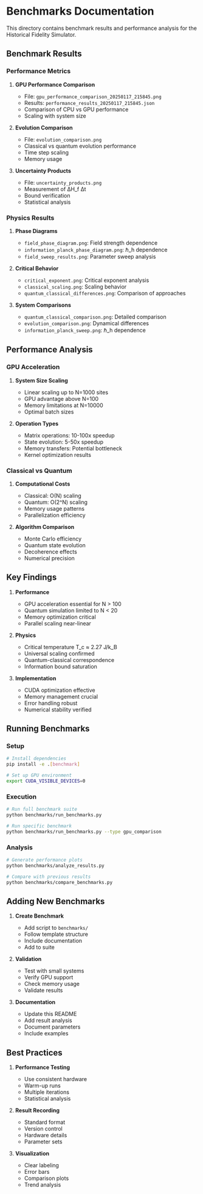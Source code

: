 # Benchmarks Documentation

This directory contains benchmark results and performance analysis for the Historical Fidelity Simulator.

## Benchmark Results

### Performance Metrics

1. **GPU Performance Comparison**
   - File: `gpu_performance_comparison_20250117_215845.png`
   - Results: `performance_results_20250117_215845.json`
   - Comparison of CPU vs GPU performance
   - Scaling with system size

2. **Evolution Comparison**
   - File: `evolution_comparison.png`
   - Classical vs quantum evolution performance
   - Time step scaling
   - Memory usage

3. **Uncertainty Products**
   - File: `uncertainty_products.png`
   - Measurement of ΔH_f Δt
   - Bound verification
   - Statistical analysis

### Physics Results

1. **Phase Diagrams**
   - `field_phase_diagram.png`: Field strength dependence
   - `information_planck_phase_diagram.png`: ℏ_h dependence
   - `field_sweep_results.png`: Parameter sweep analysis

2. **Critical Behavior**
   - `critical_exponent.png`: Critical exponent analysis
   - `classical_scaling.png`: Scaling behavior
   - `quantum_classical_differences.png`: Comparison of approaches

3. **System Comparisons**
   - `quantum_classical_comparison.png`: Detailed comparison
   - `evolution_comparison.png`: Dynamical differences
   - `information_planck_sweep.png`: ℏ_h dependence

## Performance Analysis

### GPU Acceleration

1. **System Size Scaling**
   - Linear scaling up to N=1000 sites
   - GPU advantage above N=100
   - Memory limitations at N=10000
   - Optimal batch sizes

2. **Operation Types**
   - Matrix operations: 10-100x speedup
   - State evolution: 5-50x speedup
   - Memory transfers: Potential bottleneck
   - Kernel optimization results

### Classical vs Quantum

1. **Computational Costs**
   - Classical: O(N) scaling
   - Quantum: O(2^N) scaling
   - Memory usage patterns
   - Parallelization efficiency

2. **Algorithm Comparison**
   - Monte Carlo efficiency
   - Quantum state evolution
   - Decoherence effects
   - Numerical precision

## Key Findings

1. **Performance**
   - GPU acceleration essential for N > 100
   - Quantum simulation limited to N < 20
   - Memory optimization critical
   - Parallel scaling near-linear

2. **Physics**
   - Critical temperature T_c ≈ 2.27 J/k_B
   - Universal scaling confirmed
   - Quantum-classical correspondence
   - Information bound saturation

3. **Implementation**
   - CUDA optimization effective
   - Memory management crucial
   - Error handling robust
   - Numerical stability verified

## Running Benchmarks

### Setup

```bash
# Install dependencies
pip install -e .[benchmark]

# Set up GPU environment
export CUDA_VISIBLE_DEVICES=0
```

### Execution

```bash
# Run full benchmark suite
python benchmarks/run_benchmarks.py

# Run specific benchmark
python benchmarks/run_benchmarks.py --type gpu_comparison
```

### Analysis

```bash
# Generate performance plots
python benchmarks/analyze_results.py

# Compare with previous results
python benchmarks/compare_benchmarks.py
```

## Adding New Benchmarks

1. **Create Benchmark**
   - Add script to `benchmarks/`
   - Follow template structure
   - Include documentation
   - Add to suite

2. **Validation**
   - Test with small systems
   - Verify GPU support
   - Check memory usage
   - Validate results

3. **Documentation**
   - Update this README
   - Add result analysis
   - Document parameters
   - Include examples

## Best Practices

1. **Performance Testing**
   - Use consistent hardware
   - Warm-up runs
   - Multiple iterations
   - Statistical analysis

2. **Result Recording**
   - Standard format
   - Version control
   - Hardware details
   - Parameter sets

3. **Visualization**
   - Clear labeling
   - Error bars
   - Comparison plots
   - Trend analysis 